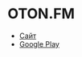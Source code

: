 # OTON.FM

- [Сайт](https://oton.fm/)
- [Google Play](https://play.google.com/store/apps/details?id=net.afanasev.otonfm)